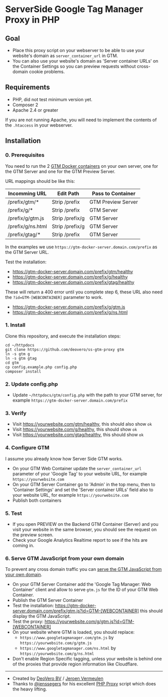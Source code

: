 # ServerSide Google Tag Manager Proxy in PHP

## Goal 

- Place this proxy script on your webserver to be able to use your website's domain as `server_container_url` in GTM.
- You can also use your website's domain as 'Server container URLs' on the Container Settings so you can preview requests without cross-domain cookie problems.

## Requirements

- PHP, did not test minimum version yet.
- Composer 2
- Apache 2.4 or greater

If you are not running Apache, you will need to implement the contents of the `.htaccess` in your webserver.

## Installation

### 0. Prerequisites
You need to run the 2 [GTM Docker containers](https://developers.google.com/tag-platform/tag-manager/server-side/manual-setup-guide) on your own server, one for the GTM Server and one for the GTM Preview Server.

URL mappings should be like this:

| Incomming URL     | Edit Path       | Pass to Container  |
|-------------------|-----------------|--------------------|
| /prefix/gtm/*     | Strip /prefix   | GTM Preview Server |
| /prefix/g/*       | Strip /prefix   | GTM Server         |
| /prefix/g/gtm.js  | Strip /prefix/g | GTM Server         |
| /prefix/g/ns.html | Strip /prefix/g | GTM Server         |
| /prefix/gtag/*    | Strip /prefix   | GTM Server         |

In the examples we use `https://gtm-docker-server.domain.com/prefix` as the GTM Server URL.

Test the installation:
- https://gtm-docker-server.domain.com/prefix/gtm/healthy
- https://gtm-docker-server.domain.com/prefix/g/healthy
- https://gtm-docker-server.domain.com/prefix/gtag/healthy

These will return a 400 error until you complete step 6, these URL also need the `?id=GTM-[WEBCONTAINER]` parameter to work.

- https://gtm-docker-server.domain.com/prefix/g/gtm.js 
- https://gtm-docker-server.domain.com/prefix/g/ns.html

### 1. Install
Clone this repository, and execute the installation steps:
```
cd ~/httpdocs
git clone https://github.com/deovero/ss-gtm-proxy gtm
ln -s gtm g
ln -s gtm gtag
cd gtm
cp config.example.php config.php
composer install
```

### 2. Update config.php
- Update `~/httpdocs/gtm/config.php` with the path to your GTM server, for example `https://gtm-docker-server.domain.com/prefix`

### 3. Verify

- Visit https://yourwebsite.com/gtm/healthy, this should also show `ok`
- Visit https://yourwebsite.com/g/healthy, this should show `ok`
- Visit https://yourwebsite.com/gtag/healthy, this should show `ok`

### 4. Configure GTM
I assume you already know how Server Side GTM works.
- On your GTM Web Container update the `server_container_url` parameter of your 'Google Tag' to your website URL, for example `https://yourwebsite.com`
- On your GTM Server Container go to 'Admin' in the top menu, then to 'Container Settings' and set the 'Server container URLs' field also to your website URL, for example `https://yourwebsite.com`
- Publish both containers

### 5. Test
- If you open PREVIEW on the Backend GTM Container (Server) and you visit your website in the same browser, you should see the request on the preview screen.
- Check your Google Analytics Realtime report to see if the hits are coming in.

### 6. Serve GTM JavaScript from your own domain
To prevent any cross domain traffic you can [serve the GTM JavaScript from your own domain](https://developers.google.com/tag-platform/tag-manager/server-side/dependency-serving?tag=gtm). 

- On your GTM Server Container add the 'Google Tag Manager: Web Container' client and allow to serve `gtm.js` for the ID of your GTM Web Container.
- Publish the GTM Server Container
- Test the installation: https://gtm-docker-server.domain.com/prefix/gtm.js?id=GTM-[WEBCONTAINER] this should display the GTM JavaScript.
- Test the proxy: https://yourwebsite.com/g/gtm.js?id=GTM-[WEBCONTAINER]
- On your website where GTM is loaded, you should replace:
  - `https://www.googletagmanager.com/gtm.js` by `https://yourwebsite.com/g/gtm.js`
  - `https://www.googletagmanager.com/ns.html` by `https://yourwebsite.com/g/ns.html`
- Don't enable Region Specific tagging, unless your website is behind one of the proxies that provide region information like Cloudflare.

------
- Created by [DeoVero BV](https://deovero.com) / [Jeroen Vermeulen](https://www.linkedin.com/in/jeroenvermeuleneu/)
- Thanks to [@jenssegers](https://www.linkedin.com/in/jenssegers/) for his excellent [PHP Proxy](https://github.com/jenssegers/php-proxy) script which does the heavy lifting.
